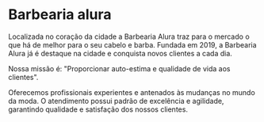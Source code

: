 <!DOCTYPE html>
<html lang="en">
<head>
  <meta charset="utf-8"
  <meta http-equiv="X-UA-Compatible" content=IE=edge">
  <title>Meu primeiro HTML</title>
  <link rel="stylesheet" href="style.css">
</head>
<body>
<h1>Barbearia alura</h1>
  <p>Localizada no coração da cidade a Barbearia Alura traz para o mercado o que há de melhor para o seu cabelo e barba. Fundada em 2019, a Barbearia Alura já é destaque na cidade e conquista novos clientes a cada dia.</p>
  <p>Nossa missão é: "Proporcionar auto-estima e qualidade de vida aos clientes".</p>
  <p>Oferecemos profissionais experientes e antenados às mudanças no mundo da moda. O atendimento possui padrão de excelência e agilidade, garantindo qualidade e satisfação dos nossos clientes.</p>

</body>
</html>
